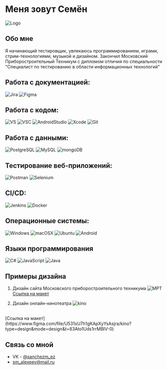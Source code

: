 # Меня зовут Семён
![Logo](https://github.com/SMalexeev/SMalexeev/blob/master/assets/Alexeev_2.png)

## Обо мне
Я начинающий тестировщик, увлекаюсь программированием, играми, стрим-технологиями, музыкой и дизайном. Закончил Московский Приборостроительный Техникум с дипломом отличия по специальности "Специалист по тестированию в области информационных технологий"

## Работа с документацией:
![Jira](https://img.shields.io/badge/Jira-0052CC?style=for-the-badge&logo=Jira&logoColor=white)
![Figma](https://img.shields.io/badge/Figma-F24E1E?style=for-the-badge&logo=figma&logoColor=white)

## Работа с кодом:
![VS](https://img.shields.io/badge/Visual_Studio-5C2D91?style=for-the-badge&logo=visual%20studio&logoColor=white)
![VSC](https://img.shields.io/badge/Visual_Studio_Code-0078D4?style=for-the-badge&logo=visual%20studio%20code&logoColor=white)
![AndroidStudio](https://img.shields.io/badge/Android_Studio-3DDC84?style=for-the-badge&logo=android-studio&logoColor=white)
![Xcode](https://img.shields.io/badge/Xcode-007ACC?style=for-the-badge&logo=Xcode&logoColor=white)
![Git](https://img.shields.io/badge/git-%23F05033.svg?style=for-the-badge&logo=git&logoColor=white)

## Работа с данными:
![PostgreSQL](https://img.shields.io/badge/PostgreSQL-316192?style=for-the-badge&logo=postgresql&logoColor=white)
![MySQL](https://img.shields.io/badge/MySQL-00000F?style=for-the-badge&logo=mysql&logoColor=white)
![mongoDB](https://img.shields.io/badge/MongoDB-4EA94B?style=for-the-badge&logo=mongodb&logoColor=white)

## Тестирование веб-приложений:
![Postman](https://img.shields.io/badge/Postman-FF6C37?style=for-the-badge&logo=postman&logoColor=white)
![Selenium](https://img.shields.io/badge/-selenium-%43B02A?style=for-the-badge&logo=selenium&logoColor=white)

## CI/CD:
![Jenkins](https://img.shields.io/badge/Jenkins-D24939?style=for-the-badge&logo=Jenkins&logoColor=white)
![Docker](https://img.shields.io/badge/docker-%230db7ed.svg?style=for-the-badge&logo=docker&logoColor=white)

## Операционные системы: 
![Windows](https://img.shields.io/badge/Windows-0078D6?style=for-the-badge&logo=windows&logoColor=white)
![macOSX](https://img.shields.io/badge/mac%20os-000000?style=for-the-badge&logo=apple&logoColor=white)
![Ubuntu](https://img.shields.io/badge/Ubuntu-E95420?style=for-the-badge&logo=ubuntu&logoColor=white)
![Android](https://img.shields.io/badge/Android-3DDC84?style=for-the-badge&logo=android&logoColor=white)

## Языки программирования
![C#](https://img.shields.io/badge/c%23-%23239120.svg?style=for-the-badge&logo=csharp&logoColor=white)
![JavaScript](https://img.shields.io/badge/javascript-%23323330.svg?style=for-the-badge&logo=javascript&logoColor=%23F7DF1E)
![Java](https://img.shields.io/badge/java-%23ED8B00.svg?style=for-the-badge&logo=openjdk&logoColor=white)

## Примеры дизайна
1. Дизайн сайта Московского приборостроительного техникума
![MPT](https://github.com/SMalexeev/SMalexeev/blob/master/assets/mpt.png) <br/>
[Ссылка на макет](https://www.figma.com/file/QiOftMVJJbuW97sQlUGeXg/%D0%9C%D0%9F%D0%A2?type=design&node-id=0-1&mode=design&t=EyCrWLDbRLFwttOO-0)


2. Дизайн онлайн-кинотеатра
![kino](https://github.com/SMalexeev/SMalexeev/blob/master/assets/kino.png)
<br/>
[Ссылка на макет](https://www.figma.com/file/U531xU7h1gKApXyYsAsjra/kino?type=design&mode=design&t=83Ato1Uds1rrMBlV-0)


<!-- 3. Дизайн сайта для бара "Rocket Pub"
Ссылка на макет -->

## Связь со мной
- VK - [@sanchezm_ez](vk.com/sanchezm_ez)
- [sm_alexeev@mail.ru](sm_alexeev@mail.ru)